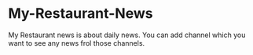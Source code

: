 # My-Restaurant-News
My Restaurant news is about daily news. You can add channel which you want to see any news frol those channels. 
